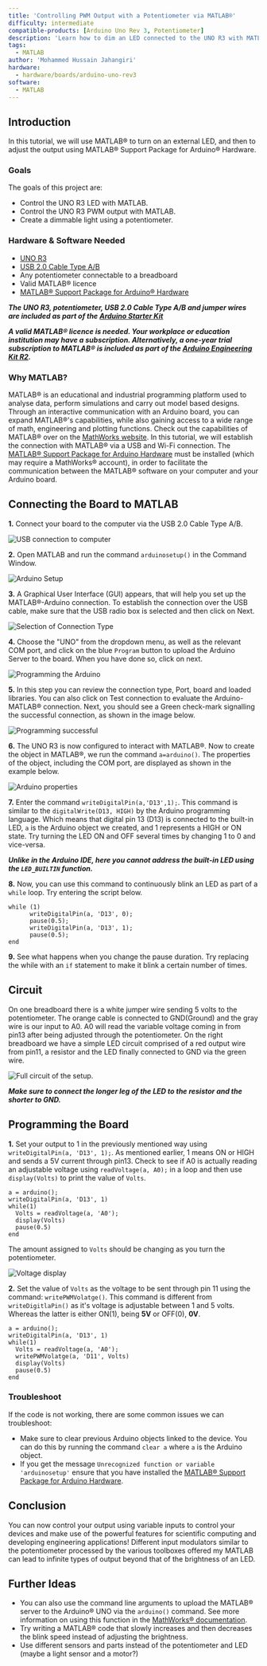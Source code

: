 ```yaml
---
title: 'Controlling PWM Output with a Potentiometer via MATLAB®'
difficulty: intermediate
compatible-products: [Arduino Uno Rev 3, Potentiometer]
description: 'Learn how to dim an LED connected to the UNO R3 with MATLAB®.'
tags:
  - MATLAB
author: 'Mohammed Hussain Jahangiri'
hardware:
  - hardware/boards/arduino-uno-rev3
software:
  - MATLAB
---
```


## Introduction

In this tutorial, we will use MATLAB® to turn on an external LED, and then to adjust the output using MATLAB® Support Package for Arduino® Hardware.


### Goals

The goals of this project are:

- Control the UNO R3 LED with MATLAB.
- Control the UNO R3 PWM output with MATLAB.
- Create a dimmable light using a potentiometer.

### Hardware & Software Needed

- [UNO R3](https://store.arduino.cc/products/arduino-uno-rev3)
- [USB 2.0 Cable Type A/B](https://store.arduino.cc/products/usb-2-0-cable-type-a-b)
- Any potentiometer connectable to a breadboard
- Valid MATLAB® licence
- [MATLAB® Support Package for Arduino® Hardware](https://www.mathworks.com/matlabcentral/fileexchange/47522-matlab-support-package-for-arduino-hardware)


***The UNO R3, potentiometer, USB 2.0 Cable Type A/B and jumper wires are included as part of the [Arduino Starter Kit](https://store.arduino.cc/collections/kits/products/arduino-starter-kit-multi-language)***

***A valid MATLAB® licence is needed. Your workplace or education institution may have a subscription. Alternatively, a one-year trial subscription to MATLAB® is included as part of the [Arduino Engineering Kit R2](https://store.arduino.cc/products/arduino-engineering-kit-rev2).***


### Why MATLAB?
MATLAB® is an educational and industrial programming platform used to analyse data, perform simulations and carry out model based designs. Through an interactive communication with an Arduino board, you can expand MATLAB®'s capabilities, while also gaining access to a wide range of math, engineering and plotting functions. Check out the capabilities of MATLAB® over on the [MathWorks website](https://www.mathworks.com/solutions.html#capabilities). In this tutorial, we will establish the connection with MATLAB® via a USB and Wi-Fi connection. The [MATLAB® Support Package for Arduino Hardware](https://www.mathworks.com/matlabcentral/fileexchange/47522-matlab-support-package-for-arduino-hardware) must be installed (which may require a MathWorks® account), in order to facilitate the communication between the MATLAB® software on your computer and your Arduino board. 
 
## Connecting the Board to MATLAB
**1.** Connect your board to the computer via the USB 2.0 Cable Type A/B.

![USB connection to computer](assets/Arduino-Connect1080.png)

**2.** Open MATLAB and run the command `arduinosetup()` in the Command Window.

![Arduino Setup](assets/arduinosetup.png)

**3.** A Graphical User Interface (GUI) appears, that will help you set up the MATLAB®-Arduino connection. To establish the connection over the USB cable, make sure that the USB radio box is selected and then click on Next.

![Selection of Connection Type](assets/connectiontype.png)


**4.** Choose the "UNO" from the dropdown menu, as well as the relevant COM port, and click on the blue `Program` button to upload the Arduino Server to the board. When you have done so, click on next.

![Programming the Arduino](assets/HardwareSetup1080.PNG)


**5.** In this step you can review the connection type, Port, board and loaded libraries. You can also click on Test connection to evaluate the Arduino-MATLAB® connection. Next, you should see a Green check-mark signalling the successful connection, as shown in the image below.

![Programming successful](assets/SetupSuccess1080.PNG)


**6.** The UNO R3 is now configured to interact with MATLAB®. Now to create the object in MATLAB®, we run the command `a=arduino()`. The properties of the object, including the COM port, are displayed as shown in the example below.

![Arduino properties](assets/arduinoproperties1080.png)

**7.** Enter the command `writeDigitalPin(a,'D13',1);`. This command is similar to the `digitalWrite(D13, HIGH)` by the Arduino programming language. Which means that digital pin 13 (D13) is connected to the built-in LED, `a` is the Arduino object we created, and 1 represents a HIGH or ON state. Try turning the LED ON and OFF several times by changing 1 to 0 and vice-versa.


***Unlike in the Arduino IDE, here you cannot address the built-in LED using the `LED_BUILTIN` function.***


**8.** Now, you can use this command to continuously blink an LED as part of a `while` loop. Try entering the script below.

```arduino
while (1)
      writeDigitalPin(a, 'D13', 0);
      pause(0.5);
      writeDigitalPin(a, 'D13', 1);
      pause(0.5);
end
```

**9.** See what happens when you change the pause duration. Try replacing the while with an `if` statement to make it blink a certain number of times.

## Circuit

On one breadboard there is a white jumper wire sending 5 volts to the potentiometer. The orange cable is connected to GND(Ground) and the gray wire is our input to A0. A0 will read the variable voltage coming in from pin13 after being adjusted through the potentiometer.
On the right breadboard we have a simple LED circuit comprised of a red output wire from pin11, a resistor and the LED finally connected to GND via the green wire.

![Full circuit of the setup.](assets/circuit.png)

***Make sure to connect the longer leg of the LED to the resistor and the shorter to GND.***

## Programming the Board

**1.** Set your output to 1 in the previously mentioned way using `writeDigitalPin(a, 'D13', 1);`. As mentioned earlier, 1 means ON or HIGH and sends a 5V current through pin13. Check to see if A0 is actually reading an adjustable voltage using `readVoltage(a, A0);` in a loop and then use `display(Volts)` to print the value of `Volts`.

```
a = arduino();
writeDigitalPin(a, 'D13', 1)
while(1)
  Volts = readVoltage(a, 'A0');
  display(Volts)
  pause(0.5)
end
```

The amount assigned to `Volts` should be changing as you turn the potentiometer.

![Voltage display](assets/Volts.PNG)

**2.** Set the value of `Volts` as the voltage to be sent through pin 11 using the command: `writePWMVolatge()`. This command is different from `writeDigitlaPin()` as it's voltage is adjustable between 1 and 5 volts. Whereas the latter is either ON(1), being **5V** or OFF(0), **0V**.

```
a = arduino();
writeDigitalPin(a, 'D13', 1)
while(1)
  Volts = readVoltage(a, 'A0');
  writePWMVolatge(a, 'D11', Volts)
  display(Volts)
  pause(0.5)
end
```

### Troubleshoot

If the code is not working, there are some common issues we can troubleshoot:

- Make sure to clear previous Arduino objects linked to the device. You can do this by running the command `clear a` where `a` is the Arduino object.
- If you get the message `Unrecognized function or variable 'arduinosetup'` ensure that you have installed the [MATLAB® Support Package for Arduino Hardware](https://www.mathworks.com/matlabcentral/fileexchange/47522-matlab-support-package-for-arduino-hardware).


## Conclusion

You can now control your output using variable inputs to control your devices and make use of the powerful features for scientific computing and developing engineering applications! Different input modulators similar to the potentiometer processed by the various toolboxes offered my MATLAB can lead to infinite types of output beyond that of the brightness of an LED.

## Further Ideas

- You can also use the command line arguments to upload the MATLAB® server to the Arduino® UNO via the `arduino()` command. See more information on using this function in the [MathWorks® documentation](https://www.mathworks.com/help/supportpkg/arduinoio/ref/arduino.html).
- Try writing a MATLAB® code that slowly increases and then decreases the blink speed instead of adjusting the brightness.
- Use different sensors and parts instead of the potentiometer and LED (maybe a light sensor and a motor?)
